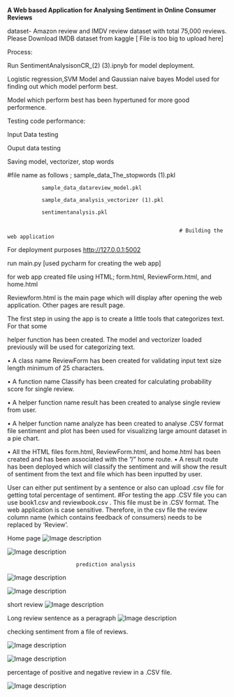 **A Web based Application for Analysing Sentiment in Online Consumer Reviews**

dataset-  Amazon review and IMDV review dataset with total 75,000 reviews. 
Please Download IMDB dataset from kaggle                [ File is too big to upload here]

Process:

Run SentimentAnalysisonCR_(2) (3).ipnyb for model deployment.

Logistic regression,SVM Model and Gaussian naive bayes Model used for finding out which model perform best.

Model which perform best has been hypertuned for more good performence.



Testing code performance:

Input Data testing

Ouput data testing

Saving model, vectorizer, stop words

#file name as follows ;
               sample_data_The_stopwords (1).pkl
              
               sample_data_datareview_model.pkl
               
               sample_data_analysis_vectorizer (1).pkl
               
               sentimentanalysis.pkl


                                                           # Building the web application
  For deployment purposes http://127.0.0.1:5002                                                      
  
  run main.py [used pycharm for creating the web app]
  
  for web app created file using HTML; form.html, ReviewForm.html, and home.html
  
  Reviewform.html is the main page which will display after opening the web application. Other pages are result page.
  
  The first step in using the app is to create a little tools that categorizes text. For that some

   helper function has been created. The model and vectorizer loaded previously will be used for categorizing text.

• A class name ReviewForm has been created for validating input text size length minimum of 25 characters.


• A function name Classify has been created for calculating probability score for single review.

• A helper function name result has been created to analyse single review from user.

• A helper function name analyze has been created to analyse .CSV format file sentiment and plot has been used for visualizing large amount dataset in a pie chart.

• All the HTML files form.html, ReviewForm.html, and home.html has been created and has been associated with the ”/” home route.
• A result route has been deployed which will classify the sentiment and will show the result
of sentiment from the text and file which has been inputted by user.

User can either put sentiment by a sentence or also can upload .csv file for getting total percentage of sentiment.
#For testing the app   .CSV file you can use book1.csv and reviewbook.csv . This file  must be in .CSV format. The web application is case sensitive. Therefore, in the csv file the review column name (which contains feedback of consumers) needs to be replaced by ‘Review’.

Home page
![Image description](https://github.com/puspitachy/image/blob/main/Screenshot%202025-04-10%20153022.png)

  



![Image description](https://github.com/puspitachy/image/blob/main/Screenshot%202025-04-10%20153041.png)

                          prediction analysis
![Image description](https://github.com/puspitachy/image/blob/main/Screenshot%202025-04-10%20165324.png)


![Image description](https://github.com/puspitachy/image/blob/main/Screenshot%202023-04-03%20171526.png)


short review 
![Image description](https://github.com/puspitachy/image/blob/main/Screenshot%202023-04-03%20172203.png)

Long review sentence as a peragraph 
![Image description](https://github.com/puspitachy/image/blob/main/Screenshot%202023-04-03%20172049.png)

checking sentiment from a file of reviews.


![Image description](https://github.com/puspitachy/image/blob/main/Screenshot%202023-04-03%20171646.png)

![Image description](https://github.com/puspitachy/image/blob/main/Screenshot%202023-04-03%20171719.png)

percentage of positive and negative review in a .CSV file.

![Image description](https://github.com/puspitachy/image/blob/main/Screenshot%202025-04-10%20165343.png)
